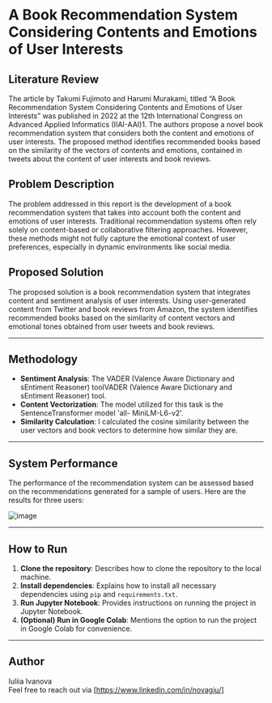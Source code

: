 # A Book Recommendation System Considering Contents and Emotions of User Interests

## Literature Review 

The article by Takumi Fujimoto and Harumi Murakami, titled “A Book Recommendation System
Considering Contents and Emotions of User Interests” was published in 2022 at the 12th
International Congress on Advanced Applied Informatics (IIAI-AAI)1. The authors propose a
novel book recommendation system that considers both the content and emotions of user
interests. The proposed method identifies recommended books based on the similarity of the
vectors of contents and emotions, contained in tweets about the content of user interests and
book reviews.

## Problem Description

The problem addressed in this report is the development of a book recommendation system
that takes into account both the content and emotions of user interests. Traditional
recommendation systems often rely solely on content-based or collaborative filtering
approaches. However, these methods might not fully capture the emotional context of user
preferences, especially in dynamic environments like social media.

## Proposed Solution

The proposed solution is a book recommendation system that integrates content and
sentiment analysis of user interests. Using user-generated content from Twitter and book
reviews from Amazon, the system identifies recommended books based on the similarity of
content vectors and emotional tones obtained from user tweets and book reviews.

---

## Methodology

- **Sentiment Analysis**: The VADER (Valence Aware Dictionary and sEntiment Reasoner) toolVADER (Valence Aware Dictionary and sEntiment Reasoner) tool.
- **Content Vectorization**: The model utilized for this task is the SentenceTransformer model 'all-
MiniLM-L6-v2'.
- **Similarity Calculation**: I calculated the cosine similarity between the user vectors and book vectors
to determine how similar they are.

---

## System Performance

The performance of the recommendation system can be assessed based on the
recommendations generated for a sample of users. Here are the results for three users:

![image](https://github.com/user-attachments/assets/89902c96-2d46-4112-944a-22ea9aed6f2b)


---

## How to Run

1. **Clone the repository**: Describes how to clone the repository to the local machine.
2. **Install dependencies**: Explains how to install all necessary dependencies using `pip` and `requirements.txt`.
3. **Run Jupyter Notebook**: Provides instructions on running the project in Jupyter Notebook.
4. **(Optional) Run in Google Colab**: Mentions the option to run the project in Google Colab for convenience.

---

## Author
Iuliia Ivanova  
Feel free to reach out via [https://www.linkedin.com/in/novagiu/]
